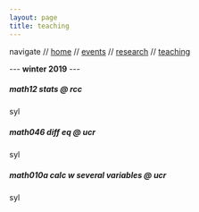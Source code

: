 ```yaml
---
layout: page
title: teaching
---
```


navigate //
[home](https://danielmichaelcicala.github.ioindex.html) //
[events](events.html) //
[research](research.html) //
[teaching](teaching.html)

--- **winter 2019** ---

##### math12 stats @ rcc

syl

##### math046 diff eq @ ucr

syl

##### math010a calc w several variables @ ucr

syl


